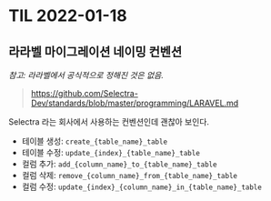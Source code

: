 # TIL 2022-01-18

## 라라벨 마이그레이션 네이밍 컨벤션

_참고: 라라벨에서 공식적으로 정해진 것은 없음._

> https://github.com/Selectra-Dev/standards/blob/master/programming/LARAVEL.md

Selectra 라는 회사에서 사용하는 컨벤션인데 괜찮아 보인다.

- 테이블 생성: `create_{table_name}_table`
- 테이블 수정: `update_{index}_{table_name}_table`
- 컬럼 추가: `add_{column_name}_to_{table_name}_table`
- 컬럼 삭제: `remove_{column_name}_from_{table_name}_table`
- 컬럼 수정: `update_{index}_{column_name}_in_{table_name}_table`

